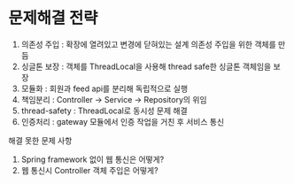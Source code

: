 # 문제해결 전략

1. 의존성 주입 : 확장에 열려있고 변경에 닫혀있는 설계 의존성 주입을 위한 객체를 만듬
2. 싱글톤 보장 : 객체를 ThreadLocal을 사용해 thread safe한 싱글톤 객체임을 보장
3. 모듈화 : 회원과 feed api를 분리해 독립적으로 실행
4. 책임분리 : Controller -> Service -> Repository의 위임
5. thread-safety : ThreadLocal로 동시성 문제 해결
6. 인증처리 : gateway 모듈에서 인증 작업을 거친 후 서비스 통신

해결 못한 문제 사항
1. Spring framework 없이 웹 통신은 어떻게?
2. 웹 통신시 Controller 객체 주입은 어떻게?